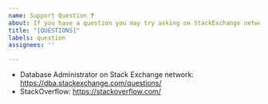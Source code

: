 ```yaml
---
name: Support Question ❓
about: If you have a question you may try asking on StackExchange network
title: "[QUESTIONS]"
labels: question
assignees: ''

---
```


- Database Administrator on Stack Exchange network: https://dba.stackexchange.com/questions/
- StackOverflow: https://stackoverflow.com/
